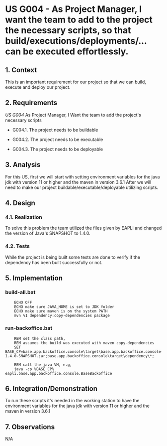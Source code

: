 # US G004 - As Project Manager, I want the team to add to the project the necessary scripts, so that build/executions/deployments/... can be executed effortlessly.
## 1. Context

This is an important requirement for our project so that we can build, execute and deploy our project.

## 2. Requirements

*US G004* As Project Manager, I Want the team to add the project's necessary scripts

- G004.1. The project needs to be buildable

- G004.2. The project needs to be executable
  
- G004.3. The project needs to be deployable


## 3. Analysis

For this US, first we will start with setting environment variables for the java jdk with version 11 or higher and the maven in version 3.6.1
After we will need to make our project buildable/executable/deployable utilizing scripts.

## 4. Design

### 4.1. Realization
To solve this problem the team utilized the files given by EAPLI and changed the version of Java's SNAPSHOT to 1.4.0.

### 4.2. Tests

While the project is being built some tests are done to verify if the dependency has been built successfully or not.

## 5. Implementation

### build-all.bat
```
	ECHO OFF
	ECHO make sure JAVA_HOME is set to JDK folder
	ECHO make sure maven is on the system PATH
	mvn %1 dependency:copy-dependencies package
```
### run-backoffice.bat
```
	REM set the class path,
	REM assumes the build was executed with maven copy-dependencies
	SET BASE_CP=base.app.backoffice.console\target\base.app.backoffice.console-1.4.0-SNAPSHOT.jar;base.app.backoffice.console\target\dependency\*;

	REM call the java VM, e.g, 
	java -cp %BASE_CP% eapli.base.app.backoffice.console.BaseBackoffice
```

## 6. Integration/Demonstration

To run these scripts it's needed in the working station to have the environment variables for the java jdk with version 11 or higher and the maven in version 3.6.1

## 7. Observations

N/A